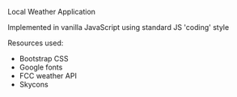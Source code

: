 Local Weather Application

Implemented in vanilla JavaScript using standard JS 'coding' style

Resources used:
- Bootstrap CSS
- Google fonts
- FCC weather API
- Skycons
